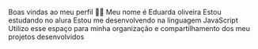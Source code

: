 Boas vindas ao meu perfil 💙💙 
Meu nome é Eduarda oliveira 
Estou estudando no alura 
Estou me desenvolvendo na linguagem JavaScript
Utilizo esse espaço para minha organização e compartilhamento dos meu projetos desenvolvidos
